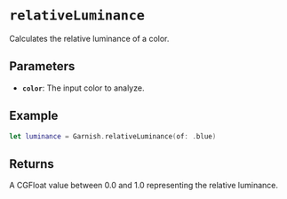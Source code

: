 # `relativeLuminance`

Calculates the relative luminance of a color.

## Parameters
- **`color`**: The input color to analyze.

## Example
```swift
let luminance = Garnish.relativeLuminance(of: .blue)
```
## Returns
A CGFloat value between 0.0 and 1.0 representing the relative luminance.
